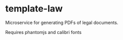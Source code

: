 # template-law
Microservice for generating PDFs of legal documents.


Requires phantomjs and calibri fonts